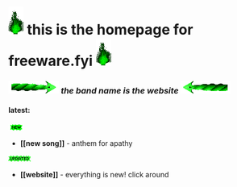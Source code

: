 # ![green_flame](media/green_flame.gif) this is the homepage for freeware.fyi ![green_flame](media/green_flame.gif)

### ![Rgreen](media/Rgreen.gif)        *the band name is the website*        ![Lgreen](media/Lgreen.gif)

#### **latest**: 

![new](media/newgreen1.gif)<br>
- **[[new song]]** - anthem for apathy

![updated](media/Updatedgreen.gif)<br>
- **[[website]]** - everything is new! click around

